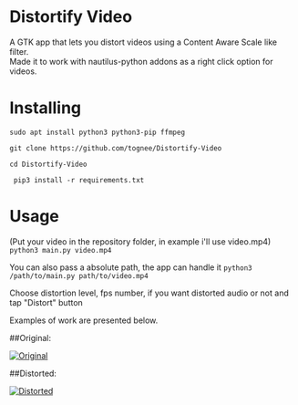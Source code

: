 # Distortify Video

A GTK app that lets you distort videos using a Content Aware Scale like filter.  
Made it to work with nautilus-python addons as a right click option for videos.

# Installing

`sudo apt install python3 python3-pip ffmpeg`

`git clone https://github.com/tognee/Distortify-Video`

`cd Distortify-Video`

` pip3 install -r requirements.txt`

# Usage

(Put your video in the repository folder, in example i'll use video.mp4)
`python3 main.py video.mp4`

You can also pass a absolute path, the app can handle it
`python3 /path/to/main.py path/to/video.mp4`

Choose distortion level, fps number, if you want distorted audio or not and tap "Distort" button

Examples of work are presented below.

##Original:

[![Original](https://img.youtube.com/vi/BGMMuYxcXpo/0.jpg)](https://www.youtube.com/watch?v=BGMMuYxcXpo)

##Distorted:

[![Distorted](https://img.youtube.com/vi/rjC_Q03OWBs/0.jpg)](https://www.youtube.com/watch?v=rjC_Q03OWBs)
